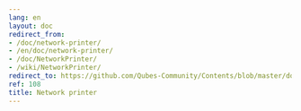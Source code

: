 ```yaml
---
lang: en
layout: doc
redirect_from:
- /doc/network-printer/
- /en/doc/network-printer/
- /doc/NetworkPrinter/
- /wiki/NetworkPrinter/
redirect_to: https://github.com/Qubes-Community/Contents/blob/master/docs/configuration/network-printer.md
ref: 108
title: Network printer
---
```

